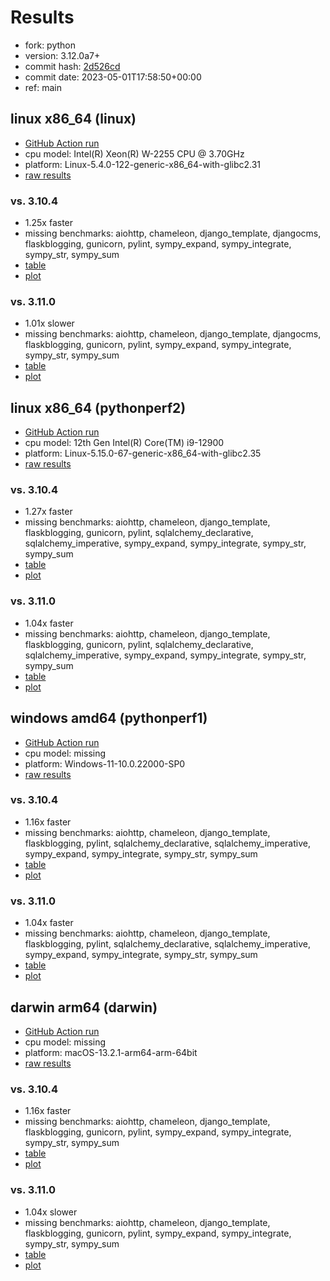 # Results

- fork: python
- version: 3.12.0a7+
- commit hash: [2d526cd](https://github.com/python/cpython/commit/2d526cd)
- commit date: 2023-05-01T17:58:50+00:00
- ref: main

## linux x86_64 (linux)

- [GitHub Action run](https://github.com/faster-cpython/benchmarking/actions/runs/4853590478)
- cpu model: Intel(R) Xeon(R) W-2255 CPU @ 3.70GHz
- platform: Linux-5.4.0-122-generic-x86_64-with-glibc2.31
- [raw results](bm-20230501-linux-x86_64-python-main-3.12.0a7%2B-2d526cd.json)

### vs. 3.10.4

- 1.25x faster
- missing benchmarks: aiohttp, chameleon, django_template, djangocms, flaskblogging, gunicorn, pylint, sympy_expand, sympy_integrate, sympy_str, sympy_sum
- [table](bm-20230501-linux-x86_64-python-main-3.12.0a7%2B-2d526cd-vs-3.10.4.md)
- [plot](bm-20230501-linux-x86_64-python-main-3.12.0a7%2B-2d526cd-vs-3.10.4.png)

### vs. 3.11.0

- 1.01x slower
- missing benchmarks: aiohttp, chameleon, django_template, djangocms, flaskblogging, gunicorn, pylint, sympy_expand, sympy_integrate, sympy_str, sympy_sum
- [table](bm-20230501-linux-x86_64-python-main-3.12.0a7%2B-2d526cd-vs-3.11.0.md)
- [plot](bm-20230501-linux-x86_64-python-main-3.12.0a7%2B-2d526cd-vs-3.11.0.png)

## linux x86_64 (pythonperf2)

- [GitHub Action run](https://github.com/faster-cpython/benchmarking/actions/runs/4853590478)
- cpu model: 12th Gen Intel(R) Core(TM) i9-12900
- platform: Linux-5.15.0-67-generic-x86_64-with-glibc2.35
- [raw results](bm-20230501-pythonperf2-x86_64-python-main-3.12.0a7%2B-2d526cd.json)

### vs. 3.10.4

- 1.27x faster
- missing benchmarks: aiohttp, chameleon, django_template, flaskblogging, gunicorn, pylint, sqlalchemy_declarative, sqlalchemy_imperative, sympy_expand, sympy_integrate, sympy_str, sympy_sum
- [table](bm-20230501-pythonperf2-x86_64-python-main-3.12.0a7%2B-2d526cd-vs-3.10.4.md)
- [plot](bm-20230501-pythonperf2-x86_64-python-main-3.12.0a7%2B-2d526cd-vs-3.10.4.png)

### vs. 3.11.0

- 1.04x faster
- missing benchmarks: aiohttp, chameleon, django_template, flaskblogging, gunicorn, pylint, sqlalchemy_declarative, sqlalchemy_imperative, sympy_expand, sympy_integrate, sympy_str, sympy_sum
- [table](bm-20230501-pythonperf2-x86_64-python-main-3.12.0a7%2B-2d526cd-vs-3.11.0.md)
- [plot](bm-20230501-pythonperf2-x86_64-python-main-3.12.0a7%2B-2d526cd-vs-3.11.0.png)

## windows amd64 (pythonperf1)

- [GitHub Action run](https://github.com/faster-cpython/benchmarking/actions/runs/4853590478)
- cpu model: missing
- platform: Windows-11-10.0.22000-SP0
- [raw results](bm-20230501-pythonperf1-amd64-python-main-3.12.0a7%2B-2d526cd.json)

### vs. 3.10.4

- 1.16x faster
- missing benchmarks: aiohttp, chameleon, django_template, flaskblogging, pylint, sqlalchemy_declarative, sqlalchemy_imperative, sympy_expand, sympy_integrate, sympy_str, sympy_sum
- [table](bm-20230501-pythonperf1-amd64-python-main-3.12.0a7%2B-2d526cd-vs-3.10.4.md)
- [plot](bm-20230501-pythonperf1-amd64-python-main-3.12.0a7%2B-2d526cd-vs-3.10.4.png)

### vs. 3.11.0

- 1.04x faster
- missing benchmarks: aiohttp, chameleon, django_template, flaskblogging, pylint, sqlalchemy_declarative, sqlalchemy_imperative, sympy_expand, sympy_integrate, sympy_str, sympy_sum
- [table](bm-20230501-pythonperf1-amd64-python-main-3.12.0a7%2B-2d526cd-vs-3.11.0.md)
- [plot](bm-20230501-pythonperf1-amd64-python-main-3.12.0a7%2B-2d526cd-vs-3.11.0.png)

## darwin arm64 (darwin)

- [GitHub Action run](https://github.com/faster-cpython/benchmarking/actions/runs/4853590478)
- cpu model: missing
- platform: macOS-13.2.1-arm64-arm-64bit
- [raw results](bm-20230501-darwin-arm64-python-main-3.12.0a7%2B-2d526cd.json)

### vs. 3.10.4

- 1.16x faster
- missing benchmarks: aiohttp, chameleon, django_template, flaskblogging, gunicorn, pylint, sympy_expand, sympy_integrate, sympy_str, sympy_sum
- [table](bm-20230501-darwin-arm64-python-main-3.12.0a7%2B-2d526cd-vs-3.10.4.md)
- [plot](bm-20230501-darwin-arm64-python-main-3.12.0a7%2B-2d526cd-vs-3.10.4.png)

### vs. 3.11.0

- 1.04x slower
- missing benchmarks: aiohttp, chameleon, django_template, flaskblogging, gunicorn, pylint, sympy_expand, sympy_integrate, sympy_str, sympy_sum
- [table](bm-20230501-darwin-arm64-python-main-3.12.0a7%2B-2d526cd-vs-3.11.0.md)
- [plot](bm-20230501-darwin-arm64-python-main-3.12.0a7%2B-2d526cd-vs-3.11.0.png)


